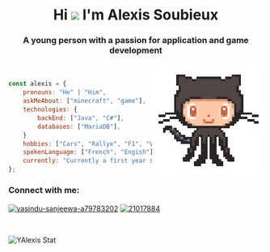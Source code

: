 <h1 align="center">Hi <img src="https://raw.githubusercontent.com/MartinHeinz/MartinHeinz/master/wave.gif" width="30px"/> I'm Alexis Soubieux</h1>

<h3 align="center">A young person with a passion for application and game development</h3>

<img align='right' src="https://raw.githubusercontent.com/iCharlesZ/FigureBed/master/img/octocat.gif" width="220" alt="octocat.gif"><br />

```javascript
const alexis = {
    pronouns: "He" | "Him",
    askMeAbout: ["minecraft", "game"],
    technologies: {
        backEnd: ["Java", "C#"],
        databases: ["MariaDB"],
    }
    hobbies: ["Cars", "Rallye", "F1", "Video Games"]
    spokenLanguage: ["French", "Engish"]
    currently: "Currently a first year student at Lyon Ynov campus in France"
};
```

<h3 align="left">Connect with me:</h3>
<p align="left">
<a href="https://discord.gg/VelrisTV#9441" target="blank"><img align="center" src="https://upload.wikimedia.org/wikipedia/fr/thumb/4/4f/Discord_Logo_sans_texte.svg/1818px-Discord_Logo_sans_texte.svg.png" alt="yasindu-sanjeewa-a79783202" height="40" width="40" /></a>
<a href="mailto:sbx.alexis@gmail.com" target="blank"><img align="center" src="https://icones.pro/wp-content/uploads/2021/03/icone-gmail.png" alt="21017884" height="40" width="40" /></a>
</p>

<br/>
<p>
<img align="left" src="https://github-readme-stats.vercel.app/api?username=DEV-Velris&show_icons=true&theme=dracula&locale=en&count_private=true" alt="YAlexis Stat" />

</p>

